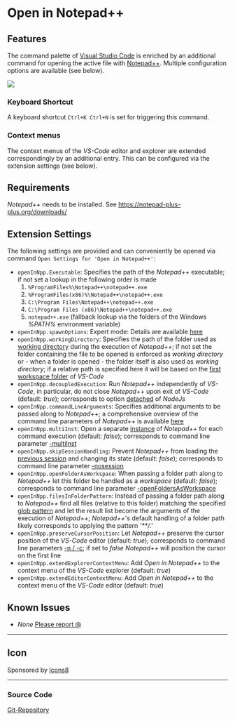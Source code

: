 # Open in Notepad++

## Features

The command palette of [Visual Studio Code](https://code.visualstudio.com/) is enriched by an additional command for opening the active file with [Notepad++](https://notepad-plus-plus.org/).
Multiple configuration options are available (see below).

![](https://user-images.githubusercontent.com/43964178/68082571-cb03ab00-fe1e-11e9-8727-14cf950e0503.PNG)

### Keyboard Shortcut
A keyboard shortcut `Ctrl+K Ctrl+N` is set for triggering this command.

### Context menus
The context menus of the _VS-Code_ editor and explorer are extended correspondingly by an additional entry.
This can be configured via the extension settings (see below).

## Requirements

_Notepad++_ needs to be installed. See https://notepad-plus-plus.org/downloads/

## Extension Settings

The following settings are provided and can conveniently be opened via command `Open Settings for 'Open in Notepad++'`:

* `openInNpp.Executable`: Specifies the path of the _Notepad++_ executable; if not set a lookup in the following order is made
  1. `%ProgramFiles%\Notepad++\notepad++.exe`
  2. `%ProgramFiles(x86)%\Notepad++\notepad++.exe`
  3. `C:\Program Files\Notepad++\notepad++.exe`
  4. `C:\Program Files (x86)\Notepad++\notepad++.exe`
  5. `notepad++.exe` (fallback lookup via the folders of the Windows *%PATH%* environment variable)
* `openInNpp.spawnOptions`: Expert mode: Details are available [here](https://nodejs.org/api/child_process.html#child_process_child_process_spawn_command_args_options)
* `openInNpp.workingDirectory`: Specifies the path of the folder used as [working directory](https://en.wikipedia.org/wiki/Working_directory) during the execution of _Notepad++_; if not set the folder containing the file to be opened is enforced as _working directory_ or - when a folder is opened - the folder itself is also used as _working directory_; if a relative path is specified here it will be based on the [first workspace folder](https://code.visualstudio.com/docs/editor/multi-root-workspaces) of _VS-Code_
* `openInNpp.decoupledExecution`: Run _Notepad++_ independently of _VS-Code_, in particular, do not close _Notepad++_ upon exit of _VS-Code_ (default: *true*); corresponds to option [detached](https://nodejs.org/api/child_process.html#child_process_options_detached) of _NodeJs_
* `openInNpp.commandLineArguments`: Specifies additional arguments to be passed along to _Notepad++_; a comprehensive overview of the command line parameters of _Notepad++_ is available [here](https://npp-user-manual.org/docs/command-prompt/)
* `openInNpp.multiInst`: Open a separate [instance](https://npp-user-manual.org/docs/preferences/#multi-instance) of _Notepad++_ for each command execution (default: *false*); corresponds to command line parameter [-multiInst](https://npp-user-manual.org/docs/command-prompt/)
* `openInNpp.skipSessionHandling`: Prevent _Notepad++_ from loading the [previous session](https://npp-user-manual.org/docs/preferences/#backup) and changing its state (default: *false*); corresponds to command line parameter [-nosession](https://npp-user-manual.org/docs/command-prompt/)
* `openInNpp.openFolderAsWorkspace`: When passing a folder path along to _Notepad++_ let this folder be handled as a _workspace_ (default: *false*); corresponds to command line parameter [-openFoldersAsWorkspace](https://npp-user-manual.org/docs/command-prompt/)
* `openInNpp.filesInFolderPattern`: Instead of passing a folder path along to _Notepad++_ find all files (relative to this folder) matching the specified [glob pattern](https://code.visualstudio.com/api/references/vscode-api#GlobPattern) and let the result list become the arguments of the execution of _Notepad++_; _Notepad++_'s default handling of a folder path likely corresponds to applying the pattern _'**/*.*'_
* `openInNpp.preserveCursorPosition`: Let _Notepad++_ preserve the cursor position of the _VS-Code_ editor (default: *true*); corresponds to command line parameters [-n / -c](https://npp-user-manual.org/docs/command-prompt/); if set to *false* _Notepad++_ will position the cursor on the first line
* `openInNpp.extendExplorerContextMenu`: Add _Open in Notepad++_ to the context menu of the _VS-Code_ explorer (default: *true*)
* `openInNpp.extendEditorContextMenu`: Add _Open in Notepad++_ to the context menu of the _VS-Code_ editor (default: *true*)


## Known Issues

* _None_
[Please report @](https://github.com/CSeitel/open-in-npp/issues)

-----------------------------------------------------------------------------------------------------------

## Icon
Sponsored by [Icons8](https://icons8.com/)

-----------------------------------------------------------------------------------------------------------
### Source Code

[Git-Repository](https://github.com/CSeitel/open-in-npp)